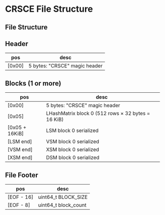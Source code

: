 CRSCE File Structure
====================

File Structure
---------------

Header
-------

| pos    | desc                          |
|--------|-------------------------------|
| [0x00] | 5 bytes: "CRSCE" magic header |

Blocks (1 or more)
------------------

| pos            | desc                                               |
|----------------|----------------------------------------------------|
| [0x00]         | 5 bytes: "CRSCE" magic header                      |
| [0x05]         | LHashMatrix block 0 (512 rows × 32 bytes = 16 KiB) |
| [0x05 + 16KiB] | LSM block 0 serialized                             |
| [LSM end]      | VSM block 0 serialized                             |
| [VSM end]      | XSM block 0 serialized                             |
| [XSM end]      | DSM block 0 serialized                             |

File Footer
-----------

| pos        | desc                 |
|------------|----------------------|
| [EOF - 16] | uint64_t BLOCK_SIZE  |
| [EOF - 8]  | uint64_t block_count |


